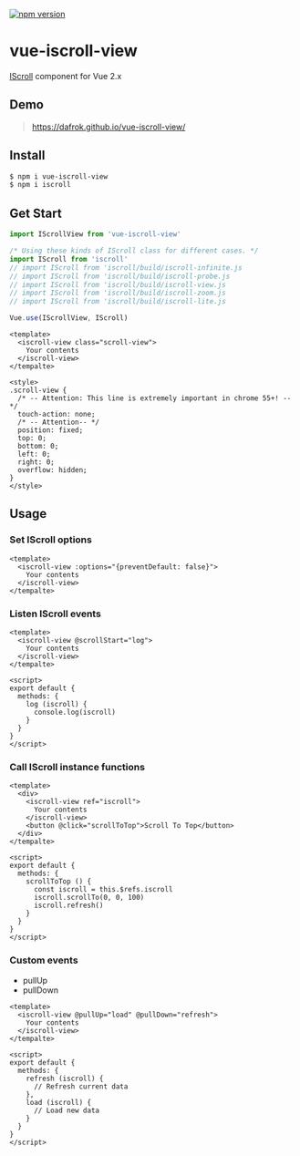 [![npm version](https://badge.fury.io/js/vue-iscroll-view.svg)](https://badge.fury.io/js/vue-iscroll-view)

# vue-iscroll-view

[IScroll](https://github.com/cubiq/iscroll) component for Vue 2.x

## Demo

> https://dafrok.github.io/vue-iscroll-view/

## Install

```bash
$ npm i vue-iscroll-view
$ npm i iscroll
```

## Get Start

```javascript
import IScrollView from 'vue-iscroll-view'

/* Using these kinds of IScroll class for different cases. */
import IScroll from 'iscroll'
// import IScroll from 'iscroll/build/iscroll-infinite.js
// import IScroll from 'iscroll/build/iscroll-probe.js
// import IScroll from 'iscroll/build/iscroll-view.js
// import IScroll from 'iscroll/build/iscroll-zoom.js
// import IScroll from 'iscroll/build/iscroll-lite.js

Vue.use(IScrollView, IScroll)
```

```vue
<template>
  <iscroll-view class="scroll-view">
    Your contents
  </iscroll-view>
</tempalte>

<style>
.scroll-view {
  /* -- Attention: This line is extremely important in chrome 55+! -- */
  touch-action: none;
  /* -- Attention-- */
  position: fixed;
  top: 0;
  bottom: 0;
  left: 0;
  right: 0;
  overflow: hidden;
}
</style>
```

## Usage

### Set IScroll options

```vue
<template>
  <iscroll-view :options="{preventDefault: false}">
    Your contents
  </iscroll-view>
</tempalte>
```

### Listen IScroll events

```vue
<template>
  <iscroll-view @scrollStart="log">
    Your contents
  </iscroll-view>
</tempalte>

<script>
export default {
  methods: {
    log (iscroll) {
      console.log(iscroll)
    }
  }
}
</script>
```

### Call IScroll instance functions

```vue
<template>
  <div>
    <iscroll-view ref="iscroll">
      Your contents
    </iscroll-view>
    <button @click="scrollToTop">Scroll To Top</button>
  </div>
</tempalte>

<script>
export default {
  methods: {
    scrollToTop () {
      const iscroll = this.$refs.iscroll
      iscroll.scrollTo(0, 0, 100)
      iscroll.refresh()
    }
  }
}
</script>
```

### Custom events

- pullUp
- pullDown

```vue
<template>
  <iscroll-view @pullUp="load" @pullDown="refresh">
    Your contents
  </iscroll-view>
</tempalte>

<script>
export default {
  methods: {
    refresh (iscroll) {
      // Refresh current data
    },
    load (iscroll) {
      // Load new data
    }
  }
}
</script>
```
